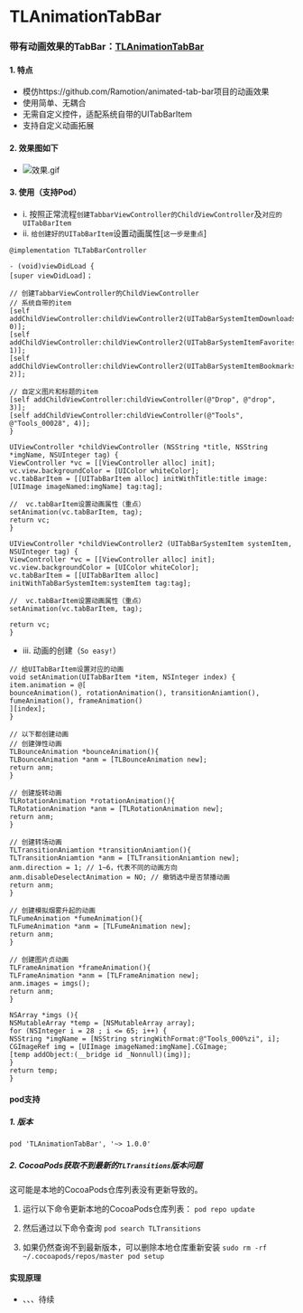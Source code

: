 # TLAnimationTabBar

### 带有动画效果的TabBar：[TLAnimationTabBar](https://github.com/LoongerTao/TLAnimationTabBar) 
####  1. 特点
- 模仿https://github.com/Ramotion/animated-tab-bar项目的动画效果
- 使用简单、无耦合
- 无需自定义控件，适配系统自带的UITabBarItem
- 支持自定义动画拓展

#### 2. 效果图如下

- ![效果.gif](https://upload-images.jianshu.io/upload_images/3333500-166134560f01ccda.gif?imageMogr2/auto-orient/strip)

#### 3. 使用（支持Pod）
- i. 按照正常流程`创建TabbarViewController的ChildViewController`及`对应的UITabBarItem`
- ii. `给创建好的UITabBarItem`设置动画属性[`这一步是重点`]
```
@implementation TLTabBarController

- (void)viewDidLoad {
[super viewDidLoad]；

// 创建TabbarViewController的ChildViewController
// 系统自带的item
[self addChildViewController:childViewController2(UITabBarSystemItemDownloads, 0)];
[self addChildViewController:childViewController2(UITabBarSystemItemFavorites, 1)];
[self addChildViewController:childViewController2(UITabBarSystemItemBookmarks, 2)];

// 自定义图片和标题的item
[self addChildViewController:childViewController(@"Drop", @"drop", 3)];
[self addChildViewController:childViewController(@"Tools", @"Tools_00028", 4)];
}

UIViewController *childViewController (NSString *title, NSString *imgName, NSUInteger tag) {
ViewController *vc = [[ViewController alloc] init];
vc.view.backgroundColor = [UIColor whiteColor];
vc.tabBarItem = [[UITabBarItem alloc] initWithTitle:title image:[UIImage imageNamed:imgName] tag:tag];

//  vc.tabBarItem设置动画属性（重点）
setAnimation(vc.tabBarItem, tag);
return vc;
}

UIViewController *childViewController2 (UITabBarSystemItem systemItem, NSUInteger tag) {
ViewController *vc = [[ViewController alloc] init];
vc.view.backgroundColor = [UIColor whiteColor];
vc.tabBarItem = [[UITabBarItem alloc] initWithTabBarSystemItem:systemItem tag:tag];

//  vc.tabBarItem设置动画属性（重点）
setAnimation(vc.tabBarItem, tag);

return vc;
}
```

- iii. 动画的创建（`So easy!`）
```
// 给UITabBarItem设置对应的动画
void setAnimation(UITabBarItem *item, NSInteger index) {
item.animation = @[
bounceAnimation(), rotationAnimation(), transitionAniamtion(),
fumeAnimation(), frameAnimation()
][index];
}

// 以下都创建动画
// 创建弹性动画
TLBounceAnimation *bounceAnimation(){
TLBounceAnimation *anm = [TLBounceAnimation new];
return anm;
}

// 创建旋转动画
TLRotationAnimation *rotationAnimation(){
TLRotationAnimation *anm = [TLRotationAnimation new];
return anm;
}

// 创建转场动画
TLTransitionAniamtion *transitionAniamtion(){
TLTransitionAniamtion *anm = [TLTransitionAniamtion new];
anm.direction = 1; // 1~6，代表不同的动画方向
anm.disableDeselectAnimation = NO; // 撤销选中是否禁播动画
return anm;
}

// 创建模拟烟雾升起的动画
TLFumeAnimation *fumeAnimation(){
TLFumeAnimation *anm = [TLFumeAnimation new];
return anm;
}

// 创建图片贞动画
TLFrameAnimation *frameAnimation(){
TLFrameAnimation *anm = [TLFrameAnimation new];
anm.images = imgs();
return anm;
}

NSArray *imgs (){
NSMutableArray *temp = [NSMutableArray array];
for (NSInteger i = 28 ; i <= 65; i++) {
NSString *imgName = [NSString stringWithFormat:@"Tools_000%zi", i];
CGImageRef img = [UIImage imageNamed:imgName].CGImage;
[temp addObject:(__bridge id _Nonnull)(img)];
}
return temp;
}
```

#### pod支持
##### 1. 版本 
```
pod 'TLAnimationTabBar', '~> 1.0.0'
```

##### 2. CocoaPods获取不到最新的`TLTransitions`版本问题
这可能是本地的CocoaPods仓库列表没有更新导致的。

1. 运行以下命令更新本地的CocoaPods仓库列表：
``` pod repo update ```

2. 然后通过以下命令查询
``` pod search TLTransitions ```

3. 如果仍然查询不到最新版本，可以删除本地仓库重新安装
```sudo rm -rf ~/.cocoapods/repos/master pod setup```

#### 实现原理
- 、、、待续
